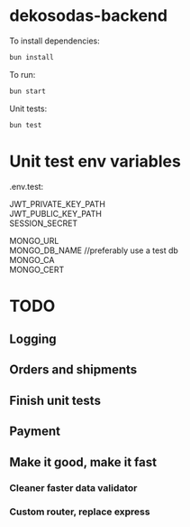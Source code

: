# dekosodas-backend

To install dependencies:

```bash
bun install
```

To run:

```bash
bun start
```

Unit tests:

```bash
bun test
```

# Unit test env variables

.env.test:

JWT_PRIVATE_KEY_PATH  
JWT_PUBLIC_KEY_PATH  
SESSION_SECRET

MONGO_URL  
MONGO_DB_NAME //preferably use a test db  
MONGO_CA  
MONGO_CERT

# TODO

## Logging

## Orders and shipments

## Finish unit tests

## Payment

## Make it good, make it fast

### Cleaner faster data validator

### Custom router, replace express
